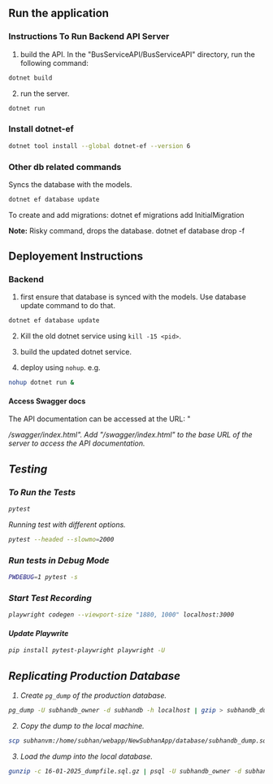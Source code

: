 

## Run the application
### Instructions To Run Backend API Server

1. build the API.
In the "BusServiceAPI/BusServiceAPI" directory, run the following command:
```bash
dotnet build
```

2. run the server.
```bash
dotnet run
```

### Install dotnet-ef
```bash
dotnet tool install --global dotnet-ef --version 6
```

### Other db related commands

Syncs the database with the models.
```bash
dotnet ef database update
```

To create and add migrations:
dotnet ef migrations add InitialMigration

**Note:** Risky command, drops the database.
dotnet ef database drop -f

## Deployement Instructions

### Backend

1. first ensure that database is synced with the models.
Use database update command to do that.
```bash
dotnet ef database update
```

2. Kill the old dotnet service using `kill -15 <pid>`.

3. build the updated dotnet service.

3. deploy using `nohup`.
e.g. 
```bash
nohup dotnet run &
```

#### Access Swagger docs
The API documentation can be accessed at the URL:
"<address on which the server is running>/swagger/index.html".
Add "/swagger/index.html" to the base URL of the server to access the API documentation.

## Testing

### To Run the Tests
```bash
pytest
```

Running test with different options.
```bash
pytest --headed --slowmo=2000
```

### Run tests in Debug Mode
```bash
PWDEBUG=1 pytest -s 
```

### Start Test Recording
```bash
playwright codegen --viewport-size "1880, 1000" localhost:3000
```

#### Update Playwrite
```bash
pip install pytest-playwright playwright -U
```

## Replicating Production Database


1. Create `pg_dump` of the production database.
```bash
pg_dump -U subhandb_owner -d subhandb -h localhost | gzip > subhandb_dump.sql.gz
```

2. Copy the dump to the local machine.
```bash
scp subhanvm:/home/subhan/webapp/NewSubhanApp/database/subhandb_dump.sql.gz .
```

3. Load the dump into the local database.
```bash
gunzip -c 16-01-2025_dumpfile.sql.gz | psql -U subhandb_owner -d subhandb_prod_rep -h localhost -p 5435
```
